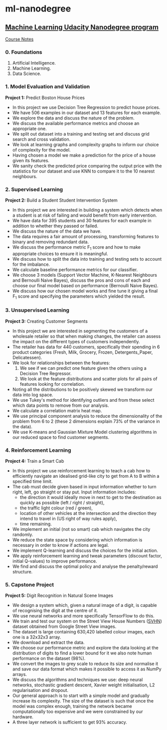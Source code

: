 # ml-nanodegree
## [Machine Learning Udacity Nanodegree program](https://classroom.udacity.com/nanodegrees/nd009/syllabus/core-curriculum)

[Course Notes](https://github.com/leenamurgai/ml-nanodegree/blob/master/ml-nanodegree.pdf)

### 0. Foundations ###
1. Artificial Intelligence.
2. Machine Learning.
3. Data Science.

### 1. Model Evaluation and Validation ###

**Project 1:** Predict Boston House Prices

* In this project we use Decision Tree Regression to predict house prices.
* We have 506 examples in our dataset and 13 features for each example.
* We explore the data and discuss the nature of the problem.
* We discuss the available performance metrics and choose an appropriate one.
* We split out dataset into a training and testing set and discuss grid search and cross validation.
* We look at learning graphs and complexity graphs to inform our choice of complexity for the model.
* Having chosen a model we make a prediction for the price of a house given its features.
* We sanity check the predicted price comparing the output price with the statistics for our dataset and use KNN to compare it to the 10 nearest neighbours.

### 2. Supervised Learning ###

**Project 2:** Build a Student Student Intervention System

* In this project we are interested in building a system which detects when a student is at risk of failing and would benefit from early intervention.
* We have data for 395 students and 30 features for each example in addition to whether they passed or failed.
* We discuss the nature of the data we have.
* The data requires a fair amount of processing, transforming features to binary and removing redundant data.
* We discuss the performance metric F<sub>1</sub> score and how to make appropriate choices to ensure it is meaningful.
* We discuss how to split the data into training and testing sets to account for the imbalance.
* We calculate baseline performance metrics for our classifier.
* We choose 3 models (Support Vector Machine, K-Nearest Neighbours and Bernoulli Naive Bayes), discuss the pros and cons of each and choose our final model based on performance (Bernoulli Naive Bayes).
* We discuss how our chosen model works and fine tune it giving a final F<sub>1</sub> score and specifying the parameters which yielded the result.

### 3. Unsupervised Learning ###

**Project 3:** Creating Customer Segments

* In this project we are interested in segmenting the customers of a wholesale retailer so that when making changes, the retailer can assess the impact on the different types of customers independently.
* The retailer has data for 440 customers, specifically their spending in 6 product categories (Fresh, Milk, Grocery, Frozen, Detergents_Paper, Delicatessen).
* We look for relationships between the features:
  1. We see if we can predict one feature given the others using a Decision Tree Regressor.
  2. We look at the feature distributions and scatter plots for all pairs of features looking for correlation.
* Noting all the distributions to be positively skewed we transform our data into log space.
* We use Tukey's method for identifying outliers and from these select which data points to remove from our analysis.
* We calculate a correlation matrix heat map.
* We use principal component analysis to reduce the dimensionality of the problem from 6  to 2 (these 2 dimensions explain 73% of the variance in the data).
* We use K-means and Gaussian Mixture Model clustering algorithms in our reduced space to find customer segments.

### 4. Reinforcement Learning ###

**Project 4:** Train a Smart Cab

* In this project we use reinforcement learning to teach a cab how to efficiently navigate an idealised grid-like city to get from A to B within a specified time limit.
* The cab must decide given based in input information whether to turn right, left, go straight or stay put. Input information includes:
  * the direction it would ideally move in next to get to the destination as quickly as possible (left / right / straight),
  * the traffic light colour (red / green),
  * location of other vehicles at the intersection and the direction they intend to travel in (US right of way rules apply),
  * time remaining.
* We implement an initial (not so smart) cab which navigates the city randomly.
* We reduce the state space by considering which information is necessary in order to know if actions are legal.
* We implement Q-learning and discuss the choices for the initial action.
* We apply reinforcement learning and tweak parameters (discount factor, initial Q-values) to improve performance.
* We find and discuss the optimal policy and analyse the penalty/reward structure.

### 5. Capstone Project ###

**Project 5:** Digit Recognition in Natural Scene Images

* We design a system which, given a natural image of a digit, is capable of recognising the digit at the centre of it.
* We use neural networks and more specifically TensorFlow to do this.
* We train and test our system on the Street View House Numbers ([SVHN](http://ufldl.stanford.edu/housenumbers/)) dataset obtained from Google Street View images.
* The dataset is large containing 630,420 labelled colour images, each one is a 32x32x3 array.
* We download and extract the data.
* We choose our performance metric and explore the data looking at the distribution of digits to find a lower bound for it we also note human performance on the dataset (98%).
* We convert the images to grey scale to reduce its size and normalise it and save our data format which makes it possible to access it as NumPy arrays.
* We discuss the algorithms and techniques we use: deep neural networks, stochastic gradient descent, Xavier weight initialisation, L2 regularisation and dropout.
* Our general approach is to start with a simple model and gradually increase its complexity. The size of the dataset is such that once the model was complex enough, training the network became computationally too expensive and we were constrained by our hardware.
* A three layer network is sufficient to get 93% accuracy.
